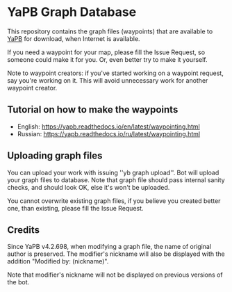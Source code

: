 # YaPB Graph Database

This repository contains the graph files (waypoints) that are available to [YaPB](https://github.com/yapb/yapb) for download, when Internet is available.

If you need a waypoint for your map, please fill the Issue Request, so someone could make it for you. Or, even better try to make it yourself.

Note to waypoint creators: if you've started working on a waypoint request, say you're working on it. This will avoid unnecessary work for another waypoint creator.

## Tutorial on how to make the waypoints
* English: https://yapb.readthedocs.io/en/latest/waypointing.html
* Russian: https://yapb.readthedocs.io/ru/latest/waypointing.html

## Uploading graph files
You can upload your work with issuing ''yb graph upload''. Bot will upload your graph files to database. Note that graph file should pass internal sanity checks, and should look OK, else it's won't be uploaded.

You cannot overwrite existing graph files, if you believe you created better one, than existing, please fill the Issue Request.

## Credits
Since YaPB v4.2.698, when modifying a graph file, the name of original author is preserved. The modifier's nickname will also be displayed with the addition "Modified by: (nickname)".

Note that modifier's nickname will not be displayed on previous versions of the bot.
